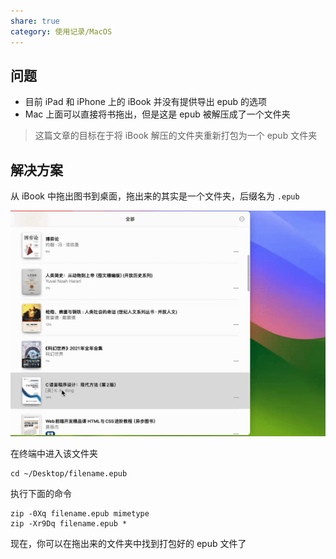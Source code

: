 ```yaml
---
share: true
category: 使用记录/MacOS
---
```


## 问题

- 目前 iPad 和 iPhone 上的 iBook 并没有提供导出 epub 的选项
- Mac 上面可以直接将书拖出，但是这是 epub 被解压成了一个文件夹

> 这篇文章的目标在于将 iBook 解压的文件夹重新打包为一个 epub 文件夹

## 解决方案

从 iBook 中拖出图书到桌面，拖出来的其实是一个文件夹，后缀名为 `.epub`

![475](../../assets/img/%E5%B0%86iBook%E4%B8%8A%E7%9A%84%E5%9B%BE%E4%B9%A6%E5%AF%BC%E5%87%BA_image_1.gif)

在终端中进入该文件夹

```shell
cd ~/Desktop/filename.epub
```

执行下面的命令

```shell
zip -0Xq filename.epub mimetype
zip -Xr9Dq filename.epub *
```

现在，你可以在拖出来的文件夹中找到打包好的 epub 文件了
